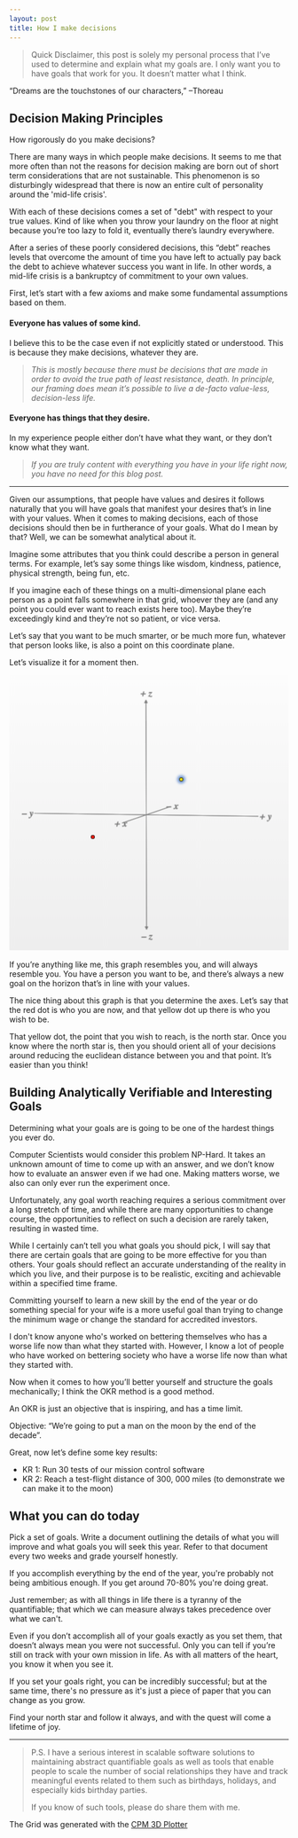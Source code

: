 ```yaml
---
layout: post
title: How I make decisions
---
```



> Quick Disclaimer, this post is solely my personal process that I’ve used to determine and explain what my goals are. I only want you to have goals that work for you. It doesn’t matter what I think.


<p class="subtitle">
“Dreams are the touchstones of our characters,” –Thoreau
</p>



## Decision Making Principles

How rigorously do you make decisions?

There are many ways in which people make decisions. It seems to me that more often than not the reasons for decision making are born out of short term considerations that are not sustainable. This phenomenon is so disturbingly widespread that there is now an entire cult of personality around the 'mid-life crisis'.

With each of these decisions comes a set of "debt" with respect to your true values. Kind of like when you throw your laundry on the floor at night because you’re too lazy to fold it, eventually there’s laundry everywhere.

After a series of these poorly considered decisions, this “debt” reaches levels that overcome the amount of time you have left to actually pay back the debt to achieve whatever success you want in life. In other words, a mid-life crisis is a bankruptcy of commitment to your own values.

First, let’s start with a few axioms and make some fundamental assumptions based on them.



#### Everyone has values of some kind.

I believe this to be the case even if not explicitly stated or understood. This is because they make decisions, whatever they are.

> *This is mostly because there must be decisions that are made in order to avoid the true path of least resistance, death. In principle, our framing does mean it’s possible to live a de-facto value-less, decision-less life.*


#### Everyone has things that they desire.

In my experience people either don’t have what they want, or they don’t know what they want.

> *If you are truly content with everything you have in your life right now, you have no need for this blog post.*


<hr>

Given our assumptions, that people have values and desires it follows naturally that you will have goals that manifest your desires that’s in line with your values. When it comes to making decisions, each of those decisions should then be in furtherance of your goals. What do I mean by that? Well, we can be somewhat analytical about it.

Imagine some attributes that you think could describe a person in general terms. For example, let’s say some things like wisdom, kindness, patience, physical strength, being fun, etc.

If you imagine each of these things on a multi-dimensional plane each person as a point falls somewhere in that grid, whoever they are (and any point you could ever want to reach exists here too). Maybe they’re exceedingly kind and they’re not so patient, or vice versa.

Let’s say that you want to be much smarter, or be much more fun, whatever that person looks like, is also a point on this coordinate plane.


Let’s visualize it for a moment then.


![](/public/img/goals/grid.png)


If you’re anything like me, this graph resembles you, and will always resemble you. You have a person you want to be, and there’s always a new goal on the horizon that’s in line with your values.

The nice thing about this graph is that you determine the axes. Let’s say that the red dot is who you are now, and that yellow dot up there is who you wish to be.

That yellow dot, the point that you wish to reach, is the north star. Once you know where the north star is, then you should orient all of your decisions around reducing the euclidean distance between you and that point. It’s easier than you think!



## Building Analytically Verifiable and Interesting Goals

Determining what your goals are is going to be one of the hardest things you ever do.

Computer Scientists would consider this problem NP-Hard. It takes an unknown amount of time to come up with an answer, and we don’t know how to evaluate an answer even if we had one. Making matters worse, we also can only ever run the experiment once.

Unfortunately, any goal worth reaching requires a serious commitment over a long stretch of time, and while there are many opportunities to change course, the opportunities to reflect on such a decision are rarely taken, resulting in wasted time.

While I certainly can’t tell you what goals you should pick, I will say that there are certain goals that are going to be more effective for you than others. Your goals should reflect an accurate understanding of the reality in which you live, and their purpose is to be realistic, exciting and achievable within a specified time frame.

Committing yourself to learn a new skill by the end of the year or do something special for your wife is a more useful goal than trying to change the minimum wage or change the standard for accredited investors.

I don't know anyone who's worked on bettering themselves who has a worse life now than what they started with. However, I know a lot of people who have worked on bettering society who have a worse life now than what they started with.


Now when it comes to how you’ll better yourself and structure the goals mechanically; I think the OKR method is a good method.

An OKR is just an objective that is inspiring, and has a time limit.

Objective: “We’re going to put a man on the moon by the end of the decade”.

Great, now let’s define some key results:

- KR 1: Run 30 tests of our mission control software
- KR 2: Reach a test-flight distance of 300, 000 miles (to demonstrate we can make it to the moon)


## What you can do today

Pick a set of goals. Write a document outlining the details of what you will improve and what goals you will seek this year. Refer to that document every two weeks and grade yourself honestly.

If you accomplish everything by the end of the year, you're probably not being ambitious enough. If you get around 70-80% you're doing great.

Just remember; as with all things in life there is a tyranny of the quantifiable; that which we can measure always takes precedence over what we can't.

Even if you don’t accomplish all of your goals exactly as you set them, that doesn’t always mean you were not successful. Only you can tell if you’re still on track with your own mission in life. As with all matters of the heart, you know it when you see it.

If you set your goals right, you can be incredibly successful; but at the same time, there's no pressure as it's just a piece of paper that you can change as you grow.

Find your north star and follow it always, and with the quest will come a lifetime of joy.



<hr>

> P.S. I have a serious interest in scalable software solutions to maintaining abstract quantifiable goals as well as tools that enable people to scale the number of social relationships they have and track meaningful events related to them such as birthdays, holidays, and especially kids birthday parties.
>
> If you know of such tools, please do share them with me.


The Grid was generated with the [CPM 3D Plotter](https://technology.cpm.org/general/3dgraph)

